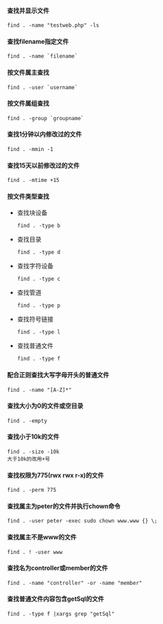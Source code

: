 #### 查找并显示文件
    find . -name "testweb.php" -ls

#### 查找filename指定文件
    find . -name `filename`

#### 按文件属主查找
    find . -user `username`

#### 按文件属组查找
    find . -group `groupname`

#### 查找1分钟以内修改过的文件
    find . -mmin -1

#### 查找15天以前修改过的文件
    find . -mtime +15

#### 按文件类型查找
- 查找块设备
	~~~
	find . -type b
	~~~
- 查找目录
	~~~
	find . -type d
	~~~
- 查找字符设备
    ~~~
    find . -type c
    ~~~
- 查找管道
    ~~~
    find . -type p
    ~~~
- 查找符号链接
    ~~~
    find . -type l
    ~~~
- 查找普通文件
    ~~~
    find . -type f
    ~~~

#### 配合正则查找大写字母开头的普通文件
    find . -name "[A-Z]*"

#### 查找大小为0的文件或空目录
    find . -empty

#### 查找小于10k的文件
    find . -size -10k
    大于10k的改用+号

#### 查找权限为775(rwx rwx r-x)的文件
	find . -perm 775

#### 查找属主为peter的文件并执行chown命令
	find . -user peter -exec sudo chown www.www {} \;

#### 查找属主不是www的文件
	find . ! -user www

#### 查找名为controller或member的文件
	find . -name "controller" -or -name "member"

#### 查找普通文件内容包含getSql的文件
	find . -type f |xargs grep "getSql"




